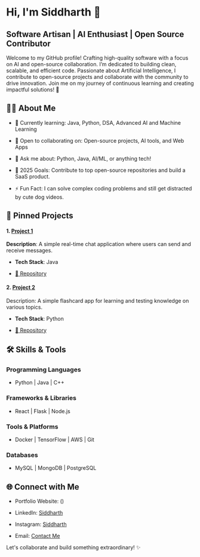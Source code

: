 # Hi, I'm Siddharth 👋

## Software Artisan | AI Enthusiast | Open Source Contributor

Welcome to my GitHub profile! Crafting high-quality software with a focus on AI and open-source collaboration. I’m dedicated to building clean, scalable, and efficient code. Passionate about Artificial Intelligence, I contribute to open-source projects and collaborate with the community to drive innovation. Join me on my journey of continuous learning and creating impactful solutions! 🚀

## 👩‍💻 About Me

- 🌱 Currently learning: Java, Python, DSA, Advanced AI and Machine Learning

- 👯 Open to collaborating on: Open-source projects, AI tools, and Web Apps

- 💬 Ask me about: Python, Java, AI/ML, or anything tech!

- 🎯 2025 Goals: Contribute to top open-source repositories and build a SaaS product.

- ⚡ Fun Fact: I can solve complex coding problems and still get distracted by cute dog videos.

## 📌 Pinned Projects

#### 1. [Project 1](https://github.com/siddharthriot/repository-name)

  <b>Description</b>: A simple real-time chat application where users can send and receive messages.

  - <b>Tech Stack</b>: Java


  - [📖 Repository](https://github.com/siddharthriot/repository-name)

#### 2. [Project 2](https://github.com/siddharthriot/repository-name)

  Description: A simple flashcard app for learning and testing knowledge on various topics.

  - <b>Tech Stack</b>: Python

  - [📖 Repository](https://github.com/siddharthriot/repository-name)

## 🛠️ Skills & Tools

### Programming Languages

- Python | Java | C++

### Frameworks & Libraries

- React | Flask | Node.js

### Tools & Platforms

- Docker | TensorFlow | AWS | Git 

### Databases

- MySQL | MongoDB | PostgreSQL

## 🌐 Connect with Me

- Portfolio Website: ()

- LinkedIn: [Siddharth](https://www.linkedin.com/in/siddharthml/)

- Instagram: [Siddharth](https://www.instagram.com/ykw_siddharth?utm_source=ig_web_button_share_sheet&igsh=ZDNlZDc0MzIxNw==)

- Email: [Contact Me](mailto:siddharthk9654@gmail.com)

Let's collaborate and build something extraordinary! ✨
